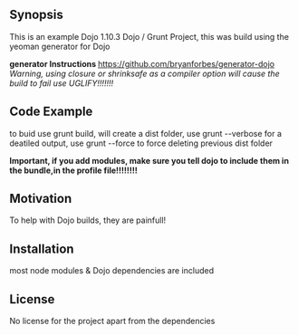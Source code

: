 ﻿## Synopsis

This is an example Dojo 1.10.3 Dojo / Grunt Project, this was build using the yeoman generator for Dojo

<b> generator Instructions </b>
https://github.com/bryanforbes/generator-dojo <i>Warning, using closure or shrinksafe as a compiler option will cause the build to fail use UGLIFY!!!!!!!</i>

## Code Example

to buid use grunt build, will create a dist folder, use grunt --verbose for a deatiled output, use grunt --force to force deleting previous dist folder

<b>Important, if you add modules, make sure you tell dojo to include them in the bundle,in the profile file!!!!!!!!</b>

## Motivation

To help with Dojo builds, they are painfull!

## Installation

most node modules & Dojo dependencies are included

## License

No license for the project apart from the dependencies